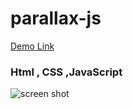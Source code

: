 # parallax-js
[Demo Link](https://alinikfarjam79.github.io/parallax/)


### Html , CSS ,JavaScript

![screen shot](https://github.com/user-attachments/assets/3ba20570-6b4e-44de-b4cf-0b07dcec4d2f)

